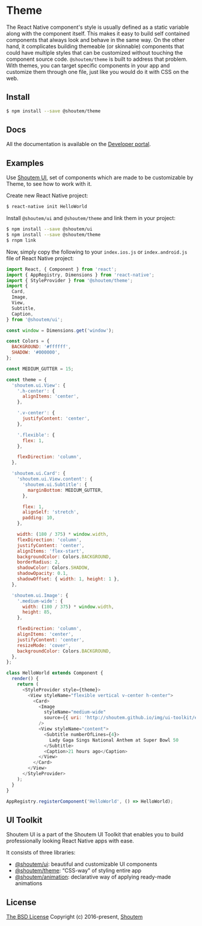 # Theme
 
The React Native component's style is usually defined as a static variable along with the component itself. This makes it easy to build self contained components that always look and behave in the same way. On the other hand, it complicates building themeable (or skinnable) components that could have multiple styles that can be customized without touching the component source code.
`@shoutem/theme` is built to address that problem. With themes, you can target specific components in your app and customize them through one file, just like you would do it with CSS on the web.

## Install

```bash
$ npm install --save @shoutem/theme
```

## Docs

All the documentation is available on the [Developer portal](http://shoutem.github.io/docs/ui-toolkit/theme/introduction).

## Examples

Use [Shoutem UI](https://github.com/shoutem.theme), set of components which are made to be customizable by Theme, to see how to work with it.

Create new React Native project:

```bash
$ react-native init HelloWorld
```

Install `@shoutem/ui` and `@shoutem/theme` and link them in your project:

```bash
$ npm install --save @shoutem/ui
$ npm install --save @shoutem/theme
$ rnpm link
```

Now, simply copy the following to your `index.ios.js` or `index.android.js` file of React Native project:

```JavaScript
import React, { Component } from 'react';
import { AppRegistry, Dimensions } from 'react-native';
import { StyleProvider } from '@shoutem/theme';
import {
  Card,
  Image,
  View,
  Subtitle,
  Caption,
} from '@shoutem/ui';

const window = Dimensions.get('window');

const Colors = {
  BACKGROUND: '#ffffff',
  SHADOW: '#000000',
};

const MEDIUM_GUTTER = 15;

const theme = {
  'shoutem.ui.View': {
    '.h-center': {
      alignItems: 'center',
    },

    '.v-center': {
      justifyContent: 'center',
    },

    '.flexible': {
      flex: 1,
    },

    flexDirection: 'column',
  },

  'shoutem.ui.Card': {
    'shoutem.ui.View.content': {
      'shoutem.ui.Subtitle': {
        marginBottom: MEDIUM_GUTTER,
      },

      flex: 1,
      alignSelf: 'stretch',
      padding: 10,
    },

    width: (180 / 375) * window.width,
    flexDirection: 'column',
    justifyContent: 'center',
    alignItems: 'flex-start',
    backgroundColor: Colors.BACKGROUND,
    borderRadius: 2,
    shadowColor: Colors.SHADOW,
    shadowOpacity: 0.1,
    shadowOffset: { width: 1, height: 1 },
  },

  'shoutem.ui.Image': {
    '.medium-wide': {
      width: (180 / 375) * window.width,
      height: 85,
    },

    flexDirection: 'column',
    alignItems: 'center',
    justifyContent: 'center',
    resizeMode: 'cover',
    backgroundColor: Colors.BACKGROUND,
  },
};

class HelloWorld extends Component {
  render() {
    return (
      <StyleProvider style={theme}>
        <View styleName="flexible vertical v-center h-center">
          <Card>
            <Image
              styleName="medium-wide"
              source={{ uri: 'http://shoutem.github.io/img/ui-toolkit/examples/image-12.png' }}
            />
            <View styleName="content">
              <Subtitle numberOfLines={4}>
                Lady Gaga Sings National Anthem at Super Bowl 50
              </Subtitle>
              <Caption>21 hours ago</Caption>
            </View>
          </Card>
        </View>
      </StyleProvider>
    );
  }
}

AppRegistry.registerComponent('HelloWorld', () => HelloWorld);
```

## UI Toolkit

Shoutem UI is a part of the Shoutem UI Toolkit that enables you to build professionally looking React Native apps with ease.  

It consists of three libraries:

- [@shoutem/ui](https://github.com/shoutem/ui): beautiful and customizable UI components
- [@shoutem/theme](https://github.com/shoutem/theme): “CSS-way" of styling entire app 
- [@shoutem/animation](https://github.com/shoutem/animation): declarative way of applying ready-made  animations


## License

[The BSD License](https://opensource.org/licenses/BSD-3-Clause)
Copyright (c) 2016-present, [Shoutem](http://shoutem.github.io)

